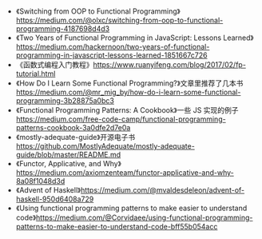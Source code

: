 * 《Switching from OOP to Functional Programming》https://medium.com/@olxc/switching-from-oop-to-functional-programming-4187698d4d3
* 《Two Years of Functional Programming in JavaScript: Lessons Learned》https://medium.com/hackernoon/two-years-of-functional-programming-in-javascript-lessons-learned-1851667c726
* 《函数式编程入门教程》https://www.ruanyifeng.com/blog/2017/02/fp-tutorial.html
* 《How Do I Learn Some Functional Programming?》文章里推荐了几本书 https://medium.com/@mr_mig_by/how-do-i-learn-some-functional-programming-3b28875a0bc3
* 《Functional Programming Patterns: A Cookbook》一些 JS 实现的例子 https://medium.com/free-code-camp/functional-programming-patterns-cookbook-3a0dfe2d7e0a
* 《mostly-adequate-guide》开源电子书 https://github.com/MostlyAdequate/mostly-adequate-guide/blob/master/README.md
* 《Functor, Applicative, and Why》https://medium.com/axiomzenteam/functor-applicative-and-why-8a08f1048d3d
* 《Advent of Haskell》https://medium.com/@mvaldesdeleon/advent-of-haskell-950d6408a729
* 《Using functional programming patterns to make easier to understand code》https://medium.com/@Corvidaee/using-functional-programming-patterns-to-make-easier-to-understand-code-bff55b054acc
